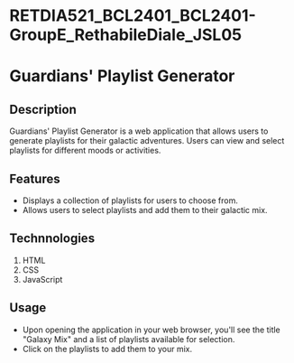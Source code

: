 # RETDIA521_BCL2401_BCL2401-GroupE_RethabileDiale_JSL05

# Guardians' Playlist Generator

## Description
Guardians' Playlist Generator is a web application that allows users to generate playlists for their galactic adventures. Users can view and select playlists for different moods or activities.

## Features
- Displays a collection of playlists for users to choose from.
- Allows users to select playlists and add them to their galactic mix.

## Technnologies
1. HTML
2. CSS
3. JavaScript

## Usage
- Upon opening the application in your web browser, you'll see the title "Galaxy Mix" and a list of playlists available for selection.
- Click on the playlists to add them to your mix.
